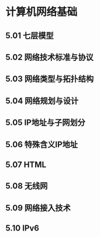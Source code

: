 # 计算机网络基础

## 5.01 七层模型



## 5.02 网络技术标准与协议

## 5.03 网络类型与拓扑结构

## 5.04 网络规划与设计

## 5.05 IP地址与子网划分

## 5.06 特殊含义IP地址

## 5.07 HTML

## 5.08 无线网

## 5.09 网络接入技术

## 5.10 IPv6
